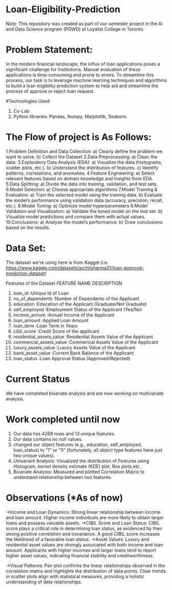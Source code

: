 # Loan-Eligibility-Prediction

Note: This repository was created as part of our semester project in the Ai and Data Science program (PGWD) at Loyalist College in Toronto.

# Problem Statement: 
In the modern financial landscape, the influx of loan applications poses a significant challenge for institutions. Manual evaluation of these applications is time-consuming and prone to errors. To streamline this process, our task is to leverage machine learning techniques and algorithms to build a loan eligibility prediction system to help aid and streamline the process of approve or reject loan request.

#Technologies Used:
1) Co-Lab
2) Python
   libraries: Pandas,
              Numpy,
              Matplotlib,
              Seaborn.

# The Flow of project is As Follows:

1.Problem Definition and Data Collection:
  	  a) Clearly define the problem we want to solve.
	  b) Collect the Dataset
2.Data Preprocessing:
	  a) Clean the data.
3.Exploratory Data Analysis (EDA):
	  a) Visualize the data (histograms, scatter plots, etc.).
	  b) Understand the distribution of features.
	  c) Identify patterns, correlations, and anomalies.
4.Feature Engineering:
	  a) Select relevant features based on domain knowledge and Insights from EDA.
5.Data Splitting:
	  a) Divide the data into training, validation, and test sets.
6.Model Selection:
	  a) Choose appropriate algorithms
7.Model Training & Evaluation:
	  a) Train the selected model using the training data.
	  b) Evaluate the model’s performance using validation data (accuracy, precision, recall, etc.).
8.Model Tuning:
	  a) Optimize model hyperparameters 
9.Model Validation and Visualization:
	  a) Validate the tuned model on the test set.
	  b) Visualize model predictions and compare them with actual values.
10.Conclusions:
	  a) Analyse the model’s performance.
	  b) Draw conclusions based on the results.


# Data Set:
The dataset we're using here is from Kaggel (i.e. https://www.kaggle.com/datasets/architsharma01/loan-approval-prediction-dataset)

Features of the Dataset
      FEATURE NAME                	  DESCRIPTION
1.  loan_id			        :Unique Id of Loan
2.  no_of_dependents 	          	:Number of Dependents of the Applicant
3.  education		                :Education of the Applicant (Graduate/Not Graduate)
4.  self_employed	              	:Employment Status of the Applicant (Yes/No)
5.  income_annum	              	:Annual Income of the Applicant
6.  loan_amount		              	:Applied Loan Amount
7.  loan_term			        :Loan Term in Years
8.  cibil_score		              	:Credit Score of the applicant
9.  residential_assets_value	        :Residential Assets Value of the Applicant
10. commercial_assets_value	        :Commerical Assets Value of the Applicant	
11. luxury_assets_value		        :Luxury Assets Value of the Applicant
12. bank_asset_value		        :Current Bank Balance of the Applicant
13. loan_status			        :Loan Approval Status (Approved/Rejected)

# Current Status

We have completed bivariate analysis and are now working on multivariate analysis.

# Work completed until now 

1. Our data has 4269 rows and 13 unique features.
2. Our data contains no null values.
3. changed our object features (e.g., education, self_employed, loan_status) to "1" or "0" (fortunately, all object type features have just two unique values).
4. Univariant Analysis: Visualized the distribution of Features using Histogram, kernel density estimate (KDE) plot, Box plots,etc..
5. Bivariate Analysis: Measured and plotted Correlation Matrix to understand relationship between two features.

# Observations (*As of now)

->Income and Loan Dynamics:
	Strong linear relationship between income and loan amount. Higher income individuals are more likely to obtain larger loans and possess valuable assets.
->CIBIL Score and Loan Status:
  CIBIL score plays a critical role in determining loan status, as evidenced by their strong positive correlation and covariance. A good CIBIL score increases the likelihood of a favorable loan status.
->Asset Values:
	Luxury and residential asset values are strongly associated with both income and loan amount. Applicants with higher incomes and larger loans tend to report higher asset values, indicating financial stability and creditworthiness.
  
->Visual Patterns:
	Pair plot confirms the linear relationships observed in the correlation matrix and highlights the distribution of data points. Clear trends in scatter plots align with statistical measures, providing a holistic understanding of data relationships.



